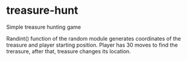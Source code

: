 # treasure-hunt
Simple treasure hunting game

Randint() function of the random module generates coordinates of the treasure and player starting position.
Player has 30 moves to find the trerasure, after that, treasure changes its location.
